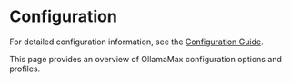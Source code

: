 # Configuration

For detailed configuration information, see the [Configuration Guide](./tutorial-basics/configuration.md).

This page provides an overview of OllamaMax configuration options and profiles.